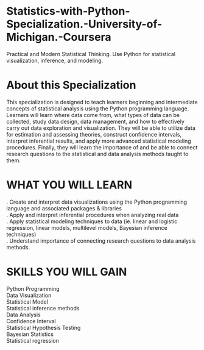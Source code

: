 # Statistics-with-Python-Specialization.-University-of-Michigan.-Coursera
Practical and Modern Statistical Thinking. Use Python for statistical visualization, inference, and modeling.

# About this Specialization
This specialization is designed to teach learners beginning and intermediate concepts of statistical analysis using the Python programming language. Learners will learn where data come from, what types of data can be collected, study data design, data management, and how to effectively carry out data exploration and visualization. They will be able to utilize data for estimation and assessing theories, construct confidence intervals, interpret inferential results, and apply more advanced statistical modeling procedures. Finally, they will learn the importance of and be able to connect research questions to the statistical and data analysis methods taught to them.

# WHAT YOU WILL LEARN
. Create and interpret data visualizations using the Python programming language and associated packages & libraries<br>
. Apply and interpret inferential procedures when analyzing real data<br>
. Apply statistical modeling techniques to data (ie. linear and logistic regression, linear models, multilevel models, Bayesian inference techniques)<br>
. Understand importance of connecting research questions to data analysis methods.<br>

# SKILLS YOU WILL GAIN
Python Programming<br>
Data Visualization<br>
Statistical Model<br>
Statistical inference methods<br>
Data Analysis<br>
Confidence Interval<br>
Statistical Hypothesis Testing<br>
Bayesian Statistics<br>
Statistical regression<br>
